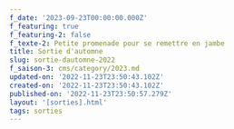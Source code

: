 ```yaml
---
f_date: '2023-09-23T00:00:00.000Z'
f_featuring: true
f_featuring-2: false
f_texte-2: Petite promenade pour se remettre en jambe
title: Sortie d'automne
slug: sortie-dautomne-2022
f_saison-3: cms/category/2023.md
updated-on: '2022-11-23T23:50:43.102Z'
created-on: '2022-11-23T23:50:43.102Z'
published-on: '2022-11-23T23:50:57.279Z'
layout: '[sorties].html'
tags: sorties
---
```




